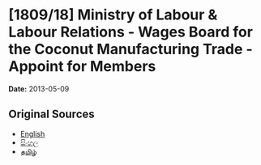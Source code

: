 # [1809/18] Ministry of Labour & Labour Relations - Wages Board for the Coconut Manufacturing Trade - Appoint for Members

**Date:** 2013-05-09

## Original Sources

- [English](https://documents.gov.lk/view/extra-gazettes/2013/5/1809-18_E.pdf)
- [සිංහල](https://documents.gov.lk/view/extra-gazettes/2013/5/1809-18_S.pdf)
- [தமிழ்](https://documents.gov.lk/view/extra-gazettes/2013/5/1809-18_T.pdf)
